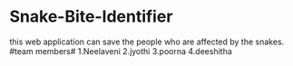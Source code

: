 # Snake-Bite-Identifier
this web application can save the people who are affected by the snakes.
#team members#
1.Neelaveni
2.jyothi
3.poorna
4.deeshitha
